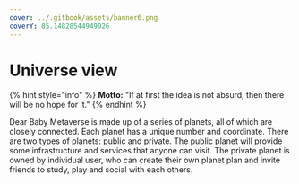 ```yaml
---
cover: ../.gitbook/assets/banner6.png
coverY: 85.14828544949026
---
```


# Universe view

{% hint style="info" %}
**Motto:** "If at first the idea is not absurd, then there will be no hope for it."
{% endhint %}

Dear Baby Metaverse is made up of a series of planets, all of which are closely connected. Each planet has a unique number and coordinate. There are two types of planets: public and private. The public planet will provide some infrastructure and services that anyone can visit. The private planet is owned by individual user, who can create their own planet plan and invite friends to study, play and social with each others.

